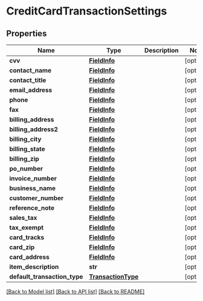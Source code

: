 # CreditCardTransactionSettings

## Properties
Name | Type | Description | Notes
------------ | ------------- | ------------- | -------------
**cvv** | [**FieldInfo**](FieldInfo.md) |  | [optional] 
**contact_name** | [**FieldInfo**](FieldInfo.md) |  | [optional] 
**contact_title** | [**FieldInfo**](FieldInfo.md) |  | [optional] 
**email_address** | [**FieldInfo**](FieldInfo.md) |  | [optional] 
**phone** | [**FieldInfo**](FieldInfo.md) |  | [optional] 
**fax** | [**FieldInfo**](FieldInfo.md) |  | [optional] 
**billing_address** | [**FieldInfo**](FieldInfo.md) |  | [optional] 
**billing_address2** | [**FieldInfo**](FieldInfo.md) |  | [optional] 
**billing_city** | [**FieldInfo**](FieldInfo.md) |  | [optional] 
**billing_state** | [**FieldInfo**](FieldInfo.md) |  | [optional] 
**billing_zip** | [**FieldInfo**](FieldInfo.md) |  | [optional] 
**po_number** | [**FieldInfo**](FieldInfo.md) |  | [optional] 
**invoice_number** | [**FieldInfo**](FieldInfo.md) |  | [optional] 
**business_name** | [**FieldInfo**](FieldInfo.md) |  | [optional] 
**customer_number** | [**FieldInfo**](FieldInfo.md) |  | [optional] 
**reference_note** | [**FieldInfo**](FieldInfo.md) |  | [optional] 
**sales_tax** | [**FieldInfo**](FieldInfo.md) |  | [optional] 
**tax_exempt** | [**FieldInfo**](FieldInfo.md) |  | [optional] 
**card_tracks** | [**FieldInfo**](FieldInfo.md) |  | [optional] 
**card_zip** | [**FieldInfo**](FieldInfo.md) |  | [optional] 
**card_address** | [**FieldInfo**](FieldInfo.md) |  | [optional] 
**item_description** | **str** |  | [optional] 
**default_transaction_type** | [**TransactionType**](TransactionType.md) |  | [optional] 

[[Back to Model list]](../README.md#documentation-for-models) [[Back to API list]](../README.md#documentation-for-api-endpoints) [[Back to README]](../README.md)

